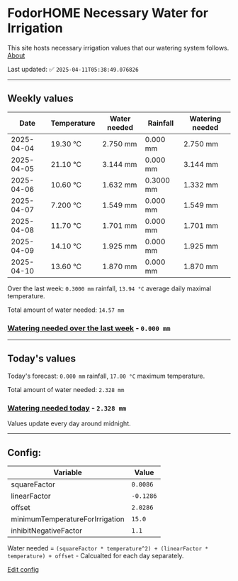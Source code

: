 # FodorHOME Necessary Water for Irrigation

This site hosts necessary irrigation values that our watering system follows. [About](https://github.com/redyau/irrigation)

Last updated: ✅ `2025-04-11T05:38:49.076826`

---

## Weekly values

| Date | Temperature | Water needed | Rainfall | Watering needed |
|-----|-----|-----|-----|-----|
| 2025-04-04 | 19.30 °C | 2.750 mm | 0.000 mm | 2.750 mm |
| 2025-04-05 | 21.10 °C | 3.144 mm | 0.000 mm | 3.144 mm |
| 2025-04-06 | 10.60 °C | 1.632 mm | 0.3000 mm | 1.332 mm |
| 2025-04-07 | 7.200 °C | 1.549 mm | 0.000 mm | 1.549 mm |
| 2025-04-08 | 11.70 °C | 1.701 mm | 0.000 mm | 1.701 mm |
| 2025-04-09 | 14.10 °C | 1.925 mm | 0.000 mm | 1.925 mm |
| 2025-04-10 | 13.60 °C | 1.870 mm | 0.000 mm | 1.870 mm |


Over the last week: `0.3000 mm` rainfall, `13.94 °C` average daily maximal temperature.

Total amount of water needed: `14.57 mm`

### [Watering needed over the last week](lastweek.txt) - `0.000 mm`

---

## Today's values

Today's forecast: `0.000 mm` rainfall, `17.00 °C` maximum temperature.

Total amount of water needed: `2.328 mm`

### [Watering needed today](today.txt) - `2.328 mm`

Values update every day around midnight.

---

## Config:

| Variable | Value |
|-----|-----|
| squareFactor | `0.0086` |
| linearFactor | `-0.1286` |
| offset | `2.0286` |
| minimumTemperatureForIrrigation | `15.0` |
| inhibitNegativeFactor | `1.1` |

Water needed = `(squareFactor * temperature^2) + (linearFactor * temperature) + offset` - Calcualted for each day separately.

[Edit config](https://github.com/RedyAu/irrigation/edit/main/config.json)
